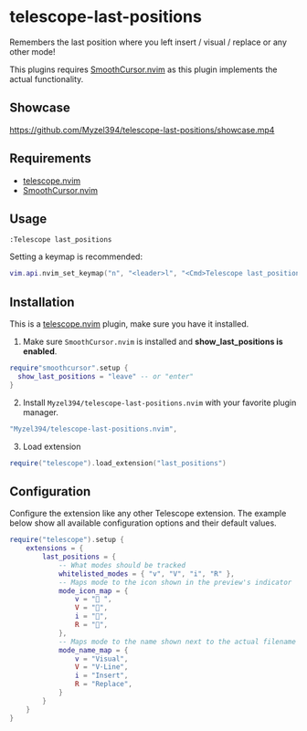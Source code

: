 # telescope-last-positions

Remembers the last position where you left insert / visual / replace or any other mode!

This plugins requires [SmoothCursor.nvim](https://github.com/gen740/SmoothCursor.nvim) 
as this plugin implements the actual functionality.

## Showcase

https://github.com/Myzel394/telescope-last-positions/showcase.mp4

## Requirements

* [telescope.nvim](https://github.com/nvim-telescope/telescope.nvim)
* [SmoothCursor.nvim](https://github.com/gen740/SmoothCursor.nvim)

## Usage

```command
:Telescope last_positions
```

Setting a keymap is recommended:

```lua
vim.api.nvim_set_keymap("n", "<leader>l", "<Cmd>Telescope last_positions<CR>", { desc = "Open Last Positions" })
```

## Installation

This is a [telescope.nvim](https://github.com/nvim-telescope/telescope.nvim) plugin, make sure you have it installed.

1. Make sure `SmoothCursor.nvim` is installed and **show_last_positions is enabled**.

```lua
require"smoothcursor".setup {
  show_last_positions = "leave" -- or "enter"
}
```

2. Install `Myzel394/telescope-last-positions.nvim` with your favorite plugin manager.

```lua
"Myzel394/telescope-last-positions.nvim",
```

3. Load extension

```lua
require("telescope").load_extension("last_positions")
```

## Configuration

Configure the extension like any other Telescope extension.
The example below show all available configuration options and
their default values.

```lua
require("telescope").setup {
    extensions = {
        last_positions = {
            -- What modes should be tracked
            whitelisted_modes = { "v", "V", "i", "R" },
            -- Maps mode to the icon shown in the preview's indicator
            mode_icon_map = {
                v = " ",
                V = "",
                i = "",
                R = "󰊄",
            },
            -- Maps mode to the name shown next to the actual filename
            mode_name_map = {
                v = "Visual",
                V = "V·Line",
                i = "Insert",
                R = "Replace",
            }
        }
    }
}
```
